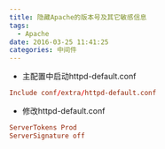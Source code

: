 ```yaml
---
title: 隐藏Apache的版本号及其它敏感信息
tags:
  - Apache
date: 2016-03-25 11:41:25
categories: 中间件
---
```


- 主配置中启动httpd-default.conf
```conf
Include conf/extra/httpd-default.conf
```

- 修改httpd-default.conf
```conf
ServerTokens Prod
ServerSignature off
```
